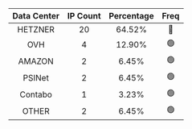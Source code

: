 | Data Center | IP Count | Percentage | Freq |
|:------------:|:--------:|:-----------:|:-----:|
| HETZNER | 20 | 64.52% | 🔴 |
| OVH | 4 | 12.90% | 🟢 |
| AMAZON | 2 | 6.45% | 🟢 |
| PSINet | 2 | 6.45% | 🟢 |
| Contabo | 1 | 3.23% | 🟢 |
| OTHER | 2 | 6.45% | 🟢 |